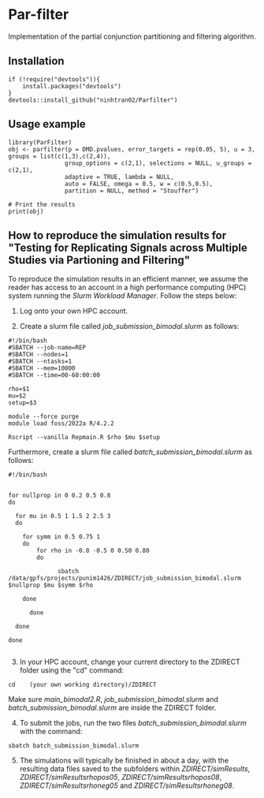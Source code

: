 # Par-filter
 Implementation of the partial conjunction partitioning and filtering algorithm.

 ## Installation
```
if (!require("devtools")){
    install.packages("devtools")
}
devtools::install_github("ninhtran02/Parfilter")
```

 ## Usage example
 ```
library(ParFilter)
obj <- parfilter(p = DMD.pvalues, error_targets = rep(0.05, 5), u = 3, groups = list(c(1,3),c(2,4)), 
                 group_options = c(2,1), selections = NULL, u_groups = c(2,1),
                 adaptive = TRUE, lambda = NULL,
                 auto = FALSE, omega = 0.5, w = c(0.5,0.5),
                 partition = NULL, method = "Stouffer")

# Print the results
print(obj)
```

## How to reproduce the simulation results for "Testing for Replicating Signals across Multiple Studies via Partioning and Filtering"
To reproduce the simulation results in an efficient manner, we assume the reader has access to an  account in a high performance computing (HPC) system running the *Slurm Workload Manager*. Follow the steps below:

1. Log onto your own HPC account.

2. Create a slurm file called *job_submission_bimodal.slurm* as follows:
```
#!/bin/bash
#SBATCH --job-name=REP
#SBATCH --nodes=1
#SBATCH --ntasks=1
#SBATCH --mem=10000
#SBATCH --time=00-60:00:00

rho=$1
mu=$2
setup=$3

module --force purge
module load foss/2022a R/4.2.2

Rscript --vanilla Repmain.R $rho $mu $setup

```

Furthermore, create a slurm file called *batch_submission_bimodal.slurm* as follows:
```
#!/bin/bash


for nullprop in 0 0.2 0.5 0.8
do

  for mu in 0.5 1 1.5 2 2.5 3 
  do
  
    for symm in 0.5 0.75 1
    do
    	for rho in -0.8	-0.5 0 0.50 0.80
    	do
  
              sbatch /data/gpfs/projects/punim1426/ZDIRECT/job_submission_bimodal.slurm $nullprop $mu $symm $rho
	
  	done
    
      done
  
  done

done


``` 

3. In your HPC account, change your current directory to the ZDIRECT folder using the "cd" command:
```
cd    (your own working directory)/ZDIRECT
```
Make sure *main_bimodal2.R*, *job_submission_bimodal.slurm* and *batch_submission_bimodal.slurm* are inside the ZDIRECT folder.

4. To submit the jobs, run the two files *batch\_submission\_bimodal.slurm* with the command:
```
sbatch batch_submission_bimodal.slurm
```

5. The simulations will typically be finished in about a day, with the resulting data files saved to the subfolders within *ZDIRECT/simResults*, *ZDIRECT/simResultsrhopos05*, *ZDIRECT/simResultsrhopos08*, *ZDIRECT/simResultsrhoneg05* and *ZDIRECT/simResultsrhoneg08*.
